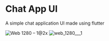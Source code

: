 # Chat App UI

A simple chat application UI made using flutter


![Web 1280 – 1@2x](https://user-images.githubusercontent.com/42151354/129224999-79ff7a6e-d3c2-45d5-9b48-e8f64968ecee.png)
![web_1280___1](https://user-images.githubusercontent.com/42151354/129225124-413fcc89-126e-40e8-b9ce-fc95c91acbe9.png)


